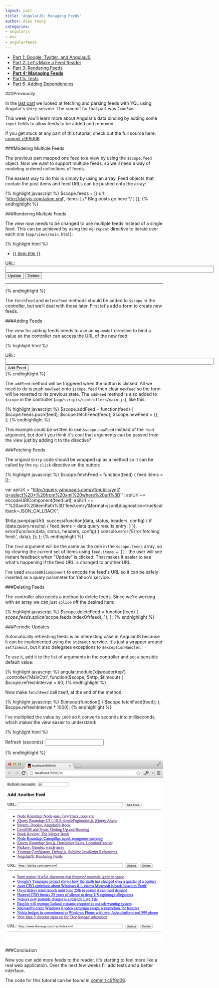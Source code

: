 ```yaml
---
layout: post
title: "AngularJS: Managing Feeds"
author: Alex Young
categories: 
- angularjs
- mvc
- angularfeeds
---
```


<ul class="parts">
  <li><a href="http://dailyjs.com/2013/04/11/angularjs-1/">Part 1: Google, Twitter, and AngularJS</a></li>
  <li><a href="http://dailyjs.com/2013/04/18/angularjs-2/">Part 2: Let's Make a Feed Reader</a></li>
  <li><a href="http://dailyjs.com/2013/04/25/angularjs-3/">Part 3: Rendering Feeds</a></li>
  <li><a href="http://dailyjs.com/2013/05/09/angularjs-4/"><strong>Part 4: Managing Feeds</strong></a></li>
  <li><a href="http://dailyjs.com/2013/05/16/angularjs-5/">Part 5: Tests</a></li>
  <li><a href="http://dailyjs.com/2013/05/30/angularjs-6/">Part 6: Adding Dependencies</a></li>
</ul>

###Previously

In the [last part](http://dailyjs.com/2013/04/25/angularjs-3/) we looked at fetching and parsing feeds with YQL using Angular's `$http` service.  The commit for that part was `2eae54e`.

This week you'll learn more about Angular's data binding by adding some `input` fields to allow feeds to be added and removed.

If you get stuck at any part of this tutorial, check out the full source here: [commit c9f9d06](https://github.com/alexyoung/djsreader/tree/c9f9d06258f4973018a1cc48c226642bbb32938f).

###Modeling Multiple Feeds

The previous part mapped one feed to a view by using the `$scope.feed` object.  Now we want to support multiple feeds, so we'll need a way of modeling ordered collections of feeds.

The easiest way to do this is simply by using an array.  Feed objects that contain the post items and feed URLs can be pushed onto the array:

{% highlight javascript %}
$scope.feeds = [{
  url: 'http://dailyjs.com/atom.xml',
  items: [ /* Blog posts go here */ ]
}];
{% endhighlight %}

###Rendering Multiple Feeds

The view now needs to be changed to use multiple feeds instead of a single feed.  This can be achieved by using the `ng-repeat` directive to iterate over each one (`app/views/main.html`):

{% highlight html %}
<div ng-repeat="feed in feeds">
  <ul>
    <li ng-repeat="item in feed.items"><a href="{{ item.link.href }}">{{ item.title }}</a></li>
  </ul>
  URL: <input size="80" ng-model="feed.url">
  <button ng-click="fetchFeed(feed)">Update</button>
  <button ng-click="deleteFeed(feed)">Delete</button>
  <hr />
</div>
{% endhighlight %}

The `fetchFeed` and `deleteFeed` methods should be added to `$scope` in the controller, but we'll deal with those later.  First let's add a form to create new feeds.

###Adding Feeds

The view for adding feeds needs to use an `ng-model` directive to bind a value so the controller can access the URL of the new feed:

{% highlight html %}
<div>
  URL: <input size="80" ng-model="newFeed.url">
  <button ng-click="addFeed(newFeed)">Add Feed</button>
</div>
{% endhighlight %}

The `addFeed` method will be triggered when the button is clicked.  All we need to do is push `newFeed` onto `$scope.feed` then clear `newFeed` so the form will be reverted to its previous state.  The `addFeed` method is also added to `$scope` in the controller (`app/scripts/controllers/main.js`), like this:

{% highlight javascript %}
$scope.addFeed = function(feed) {
  $scope.feeds.push(feed);
  $scope.fetchFeed(feed);
  $scope.newFeed = {};
};
{% endhighlight %}

This example could be written to use `$scope.newFeed` instead of the `feed` argument, but don't you think it's cool that arguments can be passed from the view just by adding it to the directive?

###Fetching Feeds

The original `$http` code should be wrapped up as a method so it can be called by the `ng-click` directive on the button:

{% highlight javascript %}
$scope.fetchFeed = function(feed) {
  feed.items = [];

  var apiUrl = "http://query.yahooapis.com/v1/public/yql?q=select%20*%20from%20xml%20where%20url%3D'";
  apiUrl += encodeURIComponent(feed.url);
  apiUrl += "'%20and%20itemPath%3D'feed.entry'&format=json&diagnostics=true&callback=JSON_CALLBACK";

  $http.jsonp(apiUrl).
    success(function(data, status, headers, config) {
      if (data.query.results) {
        feed.items = data.query.results.entry;
      }
    }).
    error(function(data, status, headers, config) {
      console.error('Error fetching feed:', data);
    });
};
{% endhighlight %}

The `feed` argument will be the same as the one in the `$scope.feeds` array, so by clearing the current set of items using `feed.items = [];` the user will see instant feedback when "Update" is clicked.  That makes it easier to see what's happening if the feed URL is changed to another URL.

I've used `encodeURIComponent` to encode the feed's URL so it can be safely inserted as a query parameter for Yahoo's service.

###Deleting Feeds

The controller also needs a method to delete feeds.  Since we're working with an array we can just `splice` off the desired item:

{% highlight javascript %}
$scope.deleteFeed = function(feed) {
  $scope.feeds.splice($scope.feeds.indexOf(feed), 1);
};
{% endhighlight %}

###Periodic Updates

Automatically refreshing feeds is an interesting case in AngularJS because it can be implemented using the `$timeout` service.  It's just a wrapper around `setTimeout`, but it also delegates exceptions to `$exceptionHandler`.

To use it, add it to the list of arguments in the controller and set a sensible default value:

{% highlight javascript %}
angular.module('djsreaderApp')
  .controller('MainCtrl', function($scope, $http, $timeout) {
    $scope.refreshInterval = 60;
{% endhighlight %}

Now make `fetchFeed` call itself, at the end of the method:

{% highlight javascript %}
$timeout(function() { $scope.fetchFeed(feed); }, $scope.refreshInterval * 1000);
{% endhighlight %}

I've multiplied the value by `1000` so it converts seconds into milliseconds, which makes the view easier to understand:

{% highlight html %}
<p>Refresh (seconds): <input ng-model="refreshInterval"></p>
{% endhighlight %}

![The finished result](/images/posts/angularpreview.png)

###Conclusion

Now you can add more feeds to the reader, it's starting to feel more like a real web application.  Over the next few weeks I'll add tests and a better interface.

The code for this tutorial can be found in [commit c9f9d06](https://github.com/alexyoung/djsreader/tree/c9f9d06258f4973018a1cc48c226642bbb32938f).

